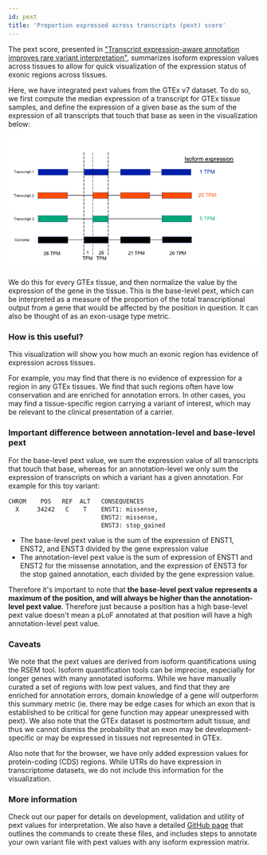 ```yaml
---
id: pext
title: 'Proportion expressed across transcripts (pext) score'
---
```


The pext score, presented in ["Transcript expression-aware annotation improves rare variant interpretation"](https://broad.io/tx_annotation), summarizes isoform expression values across tissues to allow for quick visualization of the expression status of exonic regions across tissues.

Here, we have integrated pext values from the GTEx v7 dataset. To do so, we first compute the median expression of a transcript for GTEx tissue samples, and define the expression of a given base as the sum of the expression of all transcripts that touch that base as seen in the visualization below:
![visualization of pext score computation](pext.png)

We do this for every GTEx tissue, and then normalize the value by the expression of the gene in the tissue. This is the base-level pext, which can be interpreted as a measure of the proportion of the total transcriptional output from a gene that would be affected by the position in question. It can also be thought of as an exon-usage type metric.

### How is this useful?
This visualization will show you how much an exonic region has evidence of expression across tissues.

For example, you may find that there is no evidence of expression for a region in any GTEx tissues. We find that such regions often have low conservation and are enriched for annotation errors. In other cases, you may find a tissue-specific region carrying a variant of interest, which may be relevant to the clinical presentation of a carrier.

### Important difference between annotation-level and base-level pext
For the base-level pext value, we sum the expression value of all transcripts that touch that base, whereas for an annotation-level we only sum the expression of transcripts on which a variant has a given annotation. For example for this toy variant:

```
CHROM    POS   REF  ALT   CONSEQUENCES
  X     34242   C    T    ENST1: missense,
                          ENST2: missense,
                          ENST3: stop_gained
```
- The base-level pext value is the sum of the expression of ENST1, ENST2, and ENST3 divided by the gene expression value
- The annotation-level pext value is the sum of expression of ENST1 and ENST2 for the missense annotation, and the expression  of ENST3 for the stop gained annotation, each divided by the gene expression value.

Therefore it's important to note that **the base-level pext value represents a maximum of the position, and will always be higher than the annotation-level pext value**. Therefore just because a position has a high base-level pext value doesn't mean a pLoF annotated at that position will have a high annotation-level pext value.

### Caveats
We note that the pext values are derived from isoform quantifications using the RSEM tool. Isoform quantification tools can be imprecise, especially for longer genes with many annotated isoforms. While we have manually curated a set of regions with low pext values, and find that they are enriched for annotation errors, domain knowledge of a gene will outperform this summary metric (ie. there may be edge cases for which an exon that is established to be critical for gene function may appear unexpressed with pext). We also note that the GTEx dataset is postmortem adult tissue, and thus we cannot dismiss the probability that an exon may be development-specific or may be expressed in tissues not represented in GTEx.

Also note that for the browser, we have only added expression values for protein-coding (CDS) regions. While UTRs do have expression in transcriptome datasets, we do not include this information for the visualization.

### More information
Check out our paper for details on development, validation and utility of pext values for interpretation. We also have a detailed [GitHub page](https://github.com/macarthur-lab/tx_annotation/) that outlines the commands to create these files, and includes steps to annotate your own variant file with pext values with any isoform expression matrix.
